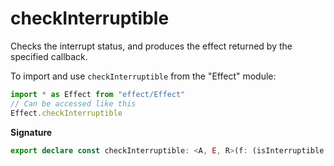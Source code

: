 # checkInterruptible

Checks the interrupt status, and produces the effect returned by the
specified callback.

To import and use `checkInterruptible` from the "Effect" module:

```ts
import * as Effect from "effect/Effect"
// Can be accessed like this
Effect.checkInterruptible
```

**Signature**

```ts
export declare const checkInterruptible: <A, E, R>(f: (isInterruptible: boolean) => Effect<A, E, R>) => Effect<A, E, R>
```
